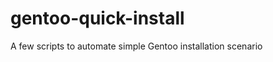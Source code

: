 gentoo-quick-install
====================

A few scripts to automate simple Gentoo installation scenario